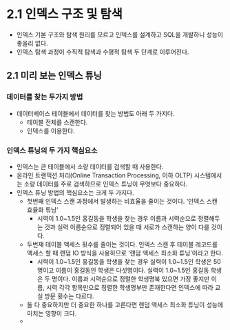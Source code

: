 # 2.1 인덱스 구조 및 탐색

- 인덱스 기본 구조와 탐색 원리를 모르고 인덱스를 설계하고 SQL을 개발하니 성능이 좋을리 없다.
- 인덱스 탐색 과정이 수직적 탐색과 수평적 탐색 두 단계로 이루어진다.

## 2.1 미리 보는 인덱스 튜닝

### 데이터를 찾는 두가지 방법

- 데이터베이스 테이블에서 데이터를 찾는 방법도 아래 두 가지다.
    - 테이블 전체를 스캔한다.
    - 인덱스를 이용한다.

### 인덱스 튜닝의 두 가지 핵심요소

- 인덱스는 큰 테이블에서 소량 데이터를 검색할 때 사용한다.
- 온라인 트랜잭션 처리(Online Transaction Processing, 이하 OLTP) 시스템에서는 소량 데이터를 주로 검색하므로 인덱스 튜닝이 무엇보다 중요하다.
- 인덱스 튜닝 방법의 핵심요소는 크게 두 가지다.
    - 첫번째 인덱스 스캔 과정에서 발생하는 비효율을 줄이는 것이다. ‘인덱스 스캔 효율화 튜닝’
        - 시력이 1.0~1.5인 홍길동을 학생을 찾는 경우 이름과 시력순으로 정렬해두는 것과 실력 이름순으로 정렬되어 있을 때 서로가 스캔하는 양이 다를 것이다.
    - 두번쟤 테이블 액세스 횟수를 줄이는 것이다. 인덱스 스캔 후 테이블 레코드를 액세스 할 때 랜덤 IO 방식을 사용하므로  ‘랜덤 액세스 최소화 튜닝’이라고 한다.
        - 시력이 1.0~1.5인 홍길동을 학생을 찾는 경우 실력이 1.0~1.5인 학생은 50명이고 이름이 홍길동인 학생은 다섯명이다. 실력이 1.0~1.5인 홍길동 학생은 두 명이다. 이름과 시력순으로 정렬한 학생명북 있으면 가장 좋지만 이름, 시력 각각 항목만으로 정렬한 학생명부만 존재한다면 인덱스에 따라 교실 방문 횟수는 다르다.
    - 둘 다 중요하지만 더 중요한 하나를 고른다면 랜덤 액세스 최소화 튜닝이 성능에 미치는 영향이 크다.
    -